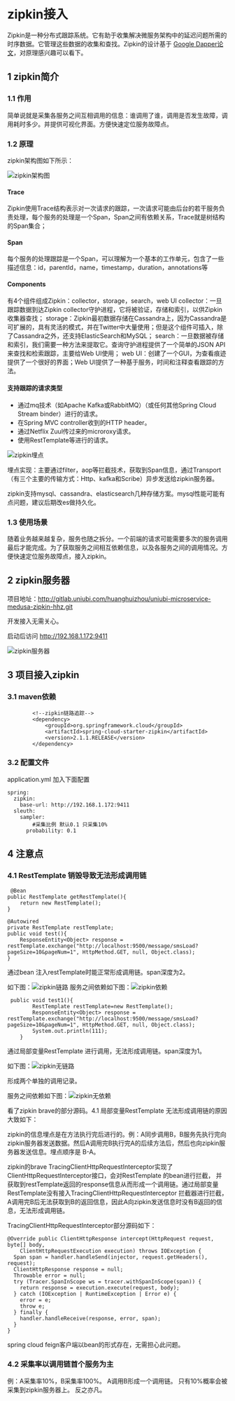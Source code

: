 # zipkin接入
 
Zipkin是一种分布式跟踪系统。它有助于收集解决微服务架构中的延迟问题所需的时序数据。它管理这些数据的收集和查找。Zipkin的设计基于 [Google Dapper论文](http://bigbully.github.io/Dapper-translation/)，对原理感兴趣可以看下。

## 1 zipkin简介

### 1.1 作用

简单说就是采集各服务之间互相调用的信息：谁调用了谁，调用是否发生故障，调用耗时多少。并提供可视化界面。方便快速定位服务故障点。
	
### 1.2 原理

zipkin架构图如下所示：

![zipkin架构图](/Users/hhz/file/md/image/zipkin架构.png)

#### Trace

Zipkin使用Trace结构表示对一次请求的跟踪，一次请求可能由后台的若干服务负责处理，每个服务的处理是一个Span，Span之间有依赖关系，Trace就是树结构的Span集合；

#### Span

每个服务的处理跟踪是一个Span，可以理解为一个基本的工作单元，包含了一些描述信息：id，parentId，name，timestamp，duration，annotations等


#### Components
有4个组件组成Zipkin：collector，storage，search，web UI
collector：一旦跟踪数据到达Zipkin collector守护进程，它将被验证，存储和索引，以供Zipkin收集器查找；
storage：Zipkin最初数据存储在Cassandra上，因为Cassandra是可扩展的，具有灵活的模式，并在Twitter中大量使用；但是这个组件可插入，除了Cassandra之外，还支持ElasticSearch和MySQL；
search：一旦数据被存储和索引，我们需要一种方法来提取它。查询守护进程提供了一个简单的JSON API来查找和检索跟踪，主要给Web UI使用；
web UI：创建了一个GUI，为查看痕迹提供了一个很好的界面；Web UI提供了一种基于服务，时间和注释查看跟踪的方法。

#### 支持跟踪的请求类型

* 通过mq技术（如Apache Kafka或RabbitMQ）（或任何其他Spring Cloud Stream binder）进行的请求。
* 在Spring MVC controller收到的HTTP header。
* 通过Netflix Zuul传过来的microroxy请求。
* 使用RestTemplate等进行的请求。

![zipkin埋点](/Users/hhz/file/md/image/zipkin埋点.png)

埋点实现：主要通过filter，aop等拦截技术，获取到Span信息，通过Transport（有三个主要的传输方式：Http、kafka和Scribe）异步发送给zipkin服务器。

zipkin支持mysql、cassandra、elasticsearch几种存储方案。mysql性能可能有点问题，建议后期改es做持久化。

 
### 1.3 使用场景
 
 随着业务越来越复杂，服务也随之拆分。一个前端的请求可能需要多次的服务调用最后才能完成。为了获取服务之间相互依赖信息，以及各服务之间的调用情况。方便快速定位服务故障点，接入zipkin。
 
 
 

## 2 zipkin服务器

项目地址：http://gitlab.uniubi.com/huanghuizhou/uniubi-microservice-medusa-zipkin-hhz.git

开发接入无需关心。

启动后访问 http://192.168.1.172:9411

![zipkin服务器](/Users/hhz/file/md/image/zipkin服务器.png)


## 3 项目接入zipkin

### 3.1 maven依赖

			<!--zipkin链路追踪-->
	        <dependency>
	            <groupId>org.springframework.cloud</groupId>
	            <artifactId>spring-cloud-starter-zipkin</artifactId>
	            <version>2.1.1.RELEASE</version>
	        </dependency>
	        
### 3.2 配置文件

application.yml 加入下面配置

	spring:
	  zipkin:
	    base-url: http://192.168.1.172:9411
	  sleuth:
	    sampler:
	    	#采集比例 默认0.1 只采集10%
	      probability: 0.1


## 4 注意点

### 4.1 RestTemplate 销毁导致无法形成调用链

	 @Bean
    public RestTemplate getRestTemplate(){
        return new RestTemplate();
    }

    @Autowired
    private RestTemplate restTemplate;
    public void test(){
        ResponseEntity<Object> response = restTemplate.exchange("http://localhost:9500/message/smsLoad?pageSize=10&pageNum=1", HttpMethod.GET, null, Object.class);
    }

通过bean 注入restTemplate时能正常形成调用链。span深度为2。

如下图：![zipkin链路](/Users/hhz/file/md/image/zipkin链路.jpg)
服务之间依赖如下图：![zipkin依赖](/Users/hhz/file/md/image/zipkin依赖.jpg)


	 public void test1(){
	        RestTemplate restTemplate=new RestTemplate();
	        ResponseEntity<Object> response = restTemplate.exchange("http://localhost:9500/message/smsLoad?pageSize=10&pageNum=1", HttpMethod.GET, null, Object.class);
	        System.out.println(111);
	    }

通过局部变量RestTemplate 进行调用，无法形成调用链。span深度为1。

如下图：![zipkin无链路](/Users/hhz/file/md/image/zipkin无链路.jpg)

形成两个单独的调用记录。

服务之间依赖如下图：![zipkin无依赖](/Users/hhz/file/md/image/zipkin无依赖.jpg)



看了zipkin brave的部分源码。4.1 局部变量RestTemplate 无法形成调用链的原因大致如下：



zipkin的信息埋点是在方法执行完后进行的。例：A同步调用B，B服务先执行完向zipkin服务器发送数据。然后A调用完B执行完A的后续方法后，然后也向zipkin服务器发送信息。埋点顺序是 B-A。 

zipkin的brave TracingClientHttpRequestInterceptor实现了ClientHttpRequestInterceptor接口，会对RestTemplate 的bean进行拦截，
并获取到restTemplate返回的response信息从而形成一个调用链。通过局部变量RestTemplate没有接入TracingClientHttpRequestInterceptor
拦截器进行拦截，A调用完B后无法获取到B的返回信息，因此A向zipkin发送信息时没有B返回的信息，无法形成调用链。

TracingClientHttpRequestInterceptor部分源码如下：

	@Override public ClientHttpResponse intercept(HttpRequest request, byte[] body,
	    ClientHttpRequestExecution execution) throws IOException {
	  Span span = handler.handleSend(injector, request.getHeaders(), request);
	  ClientHttpResponse response = null;
	  Throwable error = null;
	  try (Tracer.SpanInScope ws = tracer.withSpanInScope(span)) {
	    return response = execution.execute(request, body);
	  } catch (IOException | RuntimeException | Error e) {
	    error = e;
	    throw e;
	  } finally {
	    handler.handleReceive(response, error, span);
	  }
	}

spring cloud feign客户端以bean的形式存在，无需担心此问题。


### 4.2 采集率以调用链首个服务为主

例：A采集率10%，B采集率100%。 A调用B形成一个调用链。 只有10%概率会被采集到zipkin服务器上。
反之亦凡。
